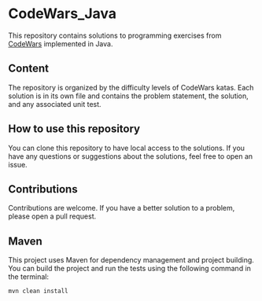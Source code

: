 # CodeWars_Java

This repository contains solutions to programming exercises from [CodeWars](https://www.codewars.com) implemented in Java.

## Content

The repository is organized by the difficulty levels of CodeWars katas. Each solution is in its own file and contains the problem statement, the solution, and any associated unit test.

## How to use this repository

You can clone this repository to have local access to the solutions. If you have any questions or suggestions about the solutions, feel free to open an issue.

## Contributions

Contributions are welcome. If you have a better solution to a problem, please open a pull request.

## Maven

This project uses Maven for dependency management and project building. You can build the project and run the tests using the following command in the terminal:

```sh
mvn clean install
